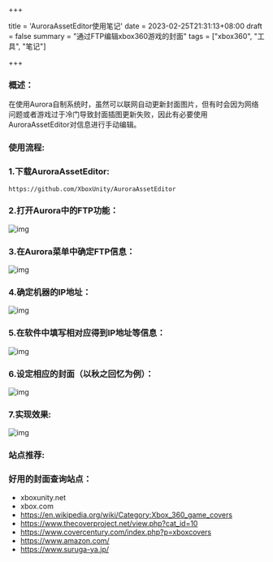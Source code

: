 +++

title = 'AuroraAssetEditor使用笔记'
date = 2023-02-25T21:31:13+08:00
draft = false
summary = "通过FTP编辑xbox360游戏的封面"
tags = ["xbox360", "工具", "笔记"]

+++

### 概述：

在使用Aurora自制系统时，虽然可以联网自动更新封面图片，但有时会因为网络问题或者游戏过于冷门导致封面插图更新失败，因此有必要使用AuroraAssetEditor对信息进行手动编辑。

### 使用流程:

### 1.下载AuroraAssetEditor:

```
https://github.com/XboxUnity/AuroraAssetEditor
```

### 2.打开Aurora中的FTP功能：

![img](https://raw.githubusercontent.com/looechao/blogimg/main/picserver/p2p6.jpg)




### 3.在Aurora菜单中确定FTP信息：

![img](https://raw.githubusercontent.com/looechao/blogimg/main/picserver/p2p2.jpg)






### 4.确定机器的IP地址：

![img](https://raw.githubusercontent.com/looechao/blogimg/main/picserver/p2p4.jpg)




### 5.在软件中填写相对应得到IP地址等信息：

![img](https://raw.githubusercontent.com/looechao/blogimg/main/picserver/P2P11.png)



### 6.设定相应的封面（以秋之回忆为例）：

![img](https://raw.githubusercontent.com/looechao/blogimg/main/picserver/p2p8.png)



### 7.实现效果:

![img](https://raw.githubusercontent.com/looechao/blogimg/main/picserver/p2p3.jpg)

### 站点推荐:

### 好用的封面查询站点：

- xboxunity.net
- xbox.com
- https://en.wikipedia.org/wiki/Category:Xbox_360_game_covers
- https://www.thecoverproject.net/view.php?cat_id=10
- https://www.covercentury.com/index.php?p=xboxcovers
- https://www.amazon.com/
- https://www.suruga-ya.jp/